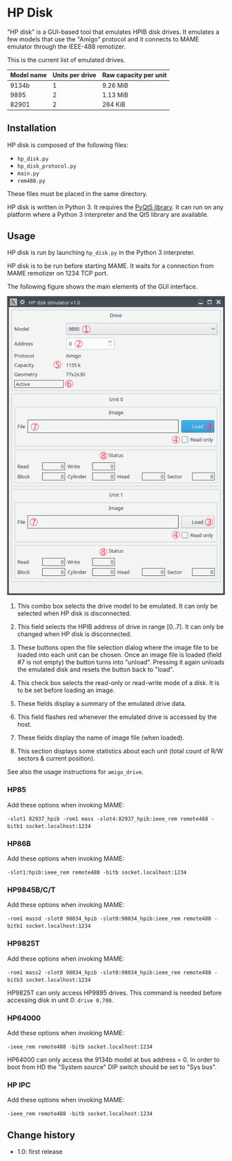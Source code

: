 HP Disk
=======

"HP disk" is a GUI-based tool that emulates HPIB disk drives. It emulates a few models that use the "Amigo" protocol and it connects to MAME emulator through the IEEE-488 remotizer.

This is the current list of emulated drives.

| Model name | Units per drive | Raw capacity per unit |
| -----------|-----------------|-------------------|
| 9134b      | 1               | 9.26 MiB |
| 9895       | 2               | 1.13 MiB |
| 82901      | 2               | 264 KiB |

## Installation

HP disk is composed of the following files:

+ `hp_disk.py`
+ `hp_disk_protocol.py`
+ `main.py`
+ `rem488.py`

These files must be placed in the same directory.

HP disk is written in Python 3. It requires the [PyQt5 library](https://www.riverbankcomputing.com/software/pyqt/download5). It can run on any platform where a Python 3 interpreter and the Qt5 library are available.

## Usage

HP disk is run by launching `hp_disk.py` in the Python 3 interpreter.

HP disk is to be run before starting MAME. It waits for a connection from MAME remotizer on 1234 TCP port.

The following figure shows the main elements of the GUI interface.

![HP disk GUI](gui.png)

1. This combo box selects the drive model to be emulated. It can only be selected when HP disk is disconnected.

2. This field selects the HPIB address of drive in range [0..7]. It can only be changed when HP disk is disconnected.

3. These buttons open the file selection dialog where the image file to be loaded into each unit can be chosen. Once an image file is loaded (field #7 is not empty) the button turns into "unload". Pressing it again unloads the emulated disk and resets the button back to "load".

4. This check box selects the read-only or read-write mode of a disk. It is to be set before loading an image.

5. These fields display a summary of the emulated drive data.

6. This field flashes red whenever the emulated drive is accessed by the host.

7. These fields display the name of image file (when loaded).

8. This section displays some statistics about each unit (total count of R/W sectors & current position).

See also the usage instructions for `amigo_drive`.

### HP85

Add these options when invoking MAME:

`-slot1 82937_hpib -rom1 mass -slot4:82937_hpib:ieee_rem remote488 -bitb1 socket.localhost:1234`

### HP86B

Add these options when invoking MAME:

`-slot1:hpib:ieee_rem remote488 -bitb socket.localhost:1234`

### HP9845B/C/T

Add these options when invoking MAME:

`-rom1 massd -slot0 98034_hpib -slot0:98034_hpib:ieee_rem remote488 -bitb1 socket.localhost:1234`

### HP9825T

Add these options when invoking MAME:

`-rom1 mass2 -slot0 98034_hpib -slot0:98034_hpib:ieee_rem remote488 -bitb3 socket.localhost:1234`

HP9825T can only access HP9895 drives. This command is needed before accessing disk in unit 0: `drive 0,700`.

### HP64000

Add these options when invoking MAME:

`-ieee_rem remote488 -bitb socket.localhost:1234`

HP64000 can only access the 9134b model at bus address = 0. In order to boot from HD the "System source" DIP switch should be set to "Sys bus".

### HP IPC

Add these options when invoking MAME:

`-ieee_rem remote488 -bitb socket.localhost:1234`

## Change history

+ 1.0: first release
